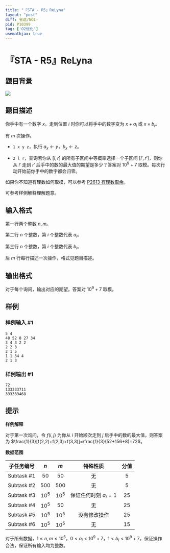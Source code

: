 ```yaml
---
title: "『STA - R5』ReLyna"
layout: "post"
diff: 省选/NOI-
pid: P10399
tag: ['O2优化']
usemathjax: true
---
```


# 『STA - R5』ReLyna
## 题目背景

![](https://pic.imgdb.cn/item/661a29dd68eb93571321ac89.webp)
## 题目描述

你手中有一个数字 $x$。走到位置 $i$ 时你可以将手中的数字变为 $x+a_i$ 或 $x\times b_i$。

有 $m$ 次操作。

- `1 x y z`，执行 $a_x\gets y$，$b_x\gets z$。

- `2 l r`，查询若你从 $[l,r]$ 的所有子区间中等概率选择一个子区间 $[l',r']$，则你从 $l'$ 走到 $r'$ 后手中的数的最大值的期望是多少？答案对 $10^9+7$ 取模。每次行动开始前你手中的数字都会归零。

如果你不知道有理数如何取模，可以参考 [P2613 有理数取余](https://www.luogu.com.cn/problem/P2613)。

可参考样例解释理解题意。
## 输入格式

第一行两个整数 $n,m$。

第二行 $n$ 个整数，第 $i$ 个整数代表 $a_i$。

第三行 $n$ 个整数，第 $i$ 个整数代表 $b_i$。

后 $m$ 行每行描述一次操作，格式见题目描述。
## 输出格式

对于每个询问，输出对应的期望。答案对 $10^9+7$ 取模。
## 样例

### 样例输入 #1
```
5 4
48 52 8 27 34 
3 4 3 2 2 
2 2 3
2 1 5
1 1 34 4
2 1 3

```
### 样例输出 #1
```
72
133333711
333333468
```
## 提示

**样例解释**

对于第一次询问，令 $f(i,j)$ 为你从 $i$ 开始顺次走到 $j$ 后手中的数的最大值，则答案为 $\frac{1}{3}[f(2,2)+f(2,3)+f(3,3)]=\frac{1}{3}(52+156+8)=72$。

**数据范围**

| 子任务编号 | $n$ | $m$ | 特殊性质 | 分值 |
| :-----------: | :-----------: | :-----------: | :-----------: | :-----------: |
| Subtask #1 | $50$ | $50$ | 无 | 5 |
| Subtask #2 | $500$ | $500$ | 无 | 5 |
| Subtask #3 | $10^5$ | $10^5$ | 保证任何时刻 $a_i=1$ | 25 |
| Subtask #4 | $10^5$ | $50$ | 无 | 25 |
| Subtask #5 | $10^5$ | $10^5$ | 没有修改操作 | 25 |
| Subtask #6 | $10^5$ | $10^5$ | 无 | 15 |

对于所有数据，$1\le n,m\le 10^5$，$0<a_i<10^9+7$，$1<b_i<10^9+7$，保证操作合法，保证所有输入均为整数。
